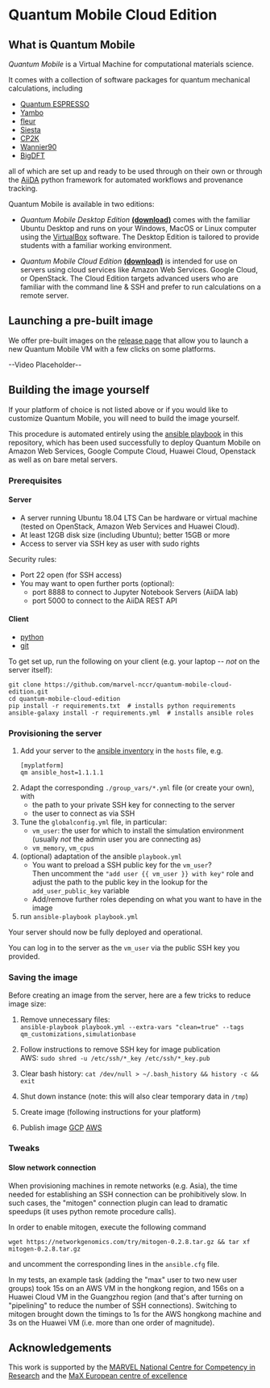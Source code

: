 # Quantum Mobile Cloud Edition


## What is Quantum Mobile

*Quantum Mobile* is a Virtual Machine for computational materials science.

It comes with a collection of software packages for quantum
mechanical calculations, including

 * [Quantum ESPRESSO](http://www.quantum-espresso.org/)
 * [Yambo](http://www.yambo-code.org/)
 * [fleur](http://www.flapw.de/)
 * [Siesta](https://gitlab.com/siesta-project/siesta)
 * [CP2K](https://www.cp2k.org)
 * [Wannier90](http://www.wannier.org)
 * [BigDFT](http://www.bigdft.org)

all of which are set up and ready to be used through on their own or through the
[AiiDA](http://www.aiida.net) python framework for automated workflows and
provenance tracking.

Quantum Mobile is available in two editions:

  * *Quantum Mobile Desktop Edition* [**(download)**](https://github.com/marvel-nccr/quantum-mobile/releases) comes with the familiar Ubuntu Desktop and runs on your Windows, MacOS or Linux computer using the [VirtualBox](http://virtualbox.org/) software.
    The Desktop Edition is tailored to provide students with a familiar working environment.

  * *Quantum Mobile Cloud Edition* [**(download)**](https://github.com/marvel-nccr/quantum-mobile-cloud-edition/releases) is intended for use on servers using cloud services like Amazon Web Services. Google Cloud, or OpenStack.
    The Cloud Edition targets advanced users who are familiar with the command line & SSH and prefer to run calculations on a remote server.

## Launching a pre-built image

We offer pre-built images on the [release page](https://github.com/marvel-nccr/quantum-mobile-cloud-edition/releases) that allow you to launch a new Quantum Mobile VM with a few clicks on some platforms.

--Video Placeholder--

## Building the image yourself

If your platform of choice is not listed above or if you would like to customize Quantum Mobile, you will need to build the image yourself.

This procedure is automated entirely using the [ansible playbook](https://docs.ansible.com/ansible/latest/user_guide/playbooks.html) in this repository, which has been used successfully to deploy Quantum Mobile on Amazon Web Services, Google Compute Cloud, Huawei Cloud, Openstack as well as on bare metal servers.

### Prerequisites

#### Server
- A server running Ubuntu 18.04 LTS
  Can be hardware or virtual machine (tested on OpenStack, Amazon Web Services and Huawei Cloud).
- At least 12GB disk size (including Ubuntu); better 15GB or more
- Access to server via SSH key as user with sudo rights

Security rules:
- Port 22 open (for SSH access)
- You may want to open further ports (optional):
  - port 8888 to connect to Jupyter Notebook Servers (AiiDA lab)
  - port 5000 to connect to the AiiDA REST API

#### Client
- [python](https://www.python.org/)
- [git](https://git-scm.com)

To get set up, run the following on your client (e.g. your laptop -- *not* on the server itself):
```
git clone https://github.com/marvel-nccr/quantum-mobile-cloud-edition.git
cd quantum-mobile-cloud-edition
pip install -r requirements.txt  # installs python requirements
ansible-galaxy install -r requirements.yml  # installs ansible roles
```

### Provisioning the server

1. Add your server to the [ansible inventory](https://docs.ansible.com/ansible/latest/user_guide/intro_inventory.html) in the `hosts` file, e.g.
   ```
   [myplatform]
   qm ansible_host=1.1.1.1
   ```
1. Adapt the corresponding `./group_vars/*.yml` file (or create your own), with
   * the path to your private SSH key for connecting to the server
   * the user to connect as via SSH
1. Tune the `globalconfig.yml` file, in particular:
   * `vm_user`: the user for which to install the simulation environment (usually *not* the admin user you are connecting as)
   * `vm_memory`, `vm_cpus`
1. (optional) adaptation of the ansible `playbook.yml`
   * You want to preload a SSH public key for the `vm_user`?  
   Then uncomment the `"add user {{ vm_user }} with key"` role and adjust the path to the public key in the lookup for the `add_user_public_key` variable
   * Add/remove further roles depending on what you want to have in the image
1. run `ansible-playbook playbook.yml`

Your server should now be fully deployed and operational.

You can log in to the server as the `vm_user` via the public SSH key you provided.

### Saving the image

Before creating an image from the server, here are a few tricks to reduce image size:

1. Remove unnecessary files:  
   `ansible-playbook playbook.yml --extra-vars "clean=true" --tags qm_customizations,simulationbase`
1. Follow instructions to remove SSH key for image publication  
   AWS: `sudo shred -u /etc/ssh/*_key /etc/ssh/*_key.pub`  

1. Clear bash history: `cat /dev/null > ~/.bash_history && history -c && exit`

1. Shut down instance (note: this will also clear temporary data in `/tmp`)

1. Create image (following instructions for your platform)

1. Publish image
   [GCP](https://cloud.google.com/compute/docs/images/managing-access-custom-images#share-images-publicly)
   [AWS]()


### Tweaks

#### Slow network connection

When provisioning machines in remote networks (e.g. Asia), the time needed for establishing an SSH connection can be prohibitively slow.
In such cases, the "mitogen" connection plugin can lead to dramatic speedups (it uses python remote procedure calls).

In order to enable mitogen, execute the following command
```
wget https://networkgenomics.com/try/mitogen-0.2.8.tar.gz && tar xf mitogen-0.2.8.tar.gz
```
and uncomment the corresponding lines in the `ansible.cfg` file.

In my tests, an example task (adding the "max" user to two new user groups) took 15s on an AWS VM in the hongkong region, and 156s on a Huawei Cloud VM in the Guangzhou region (and that's after turning on "pipelining" to reduce the number of SSH connections).
Switching to mitogen brought down the timings to 1s for the AWS hongkong machine and 3s on the Huawei VM (i.e. more than one order of magnitude).

## Acknowledgements

This work is supported by the [MARVEL National Centre for Competency in
Research](http://nccr-marvel.ch) and the [MaX European centre of
excellence](http://www.max-centre.eu/)
